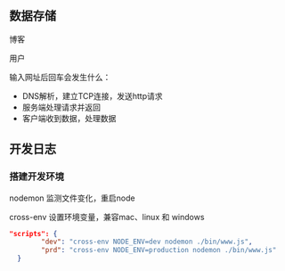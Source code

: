 ## 数据存储

博客

用户

输入网址后回车会发生什么：

- DNS解析，建立TCP连接，发送http请求
- 服务端处理请求并返回
- 客户端收到数据，处理数据

## 开发日志

### 搭建开发环境

nodemon 监测文件变化，重启node

cross-env 设置环境变量，兼容mac、linux 和 windows

```json
"scripts": {
		"dev": "cross-env NODE_ENV=dev nodemon ./bin/www.js",
		"prd": "cross-env NODE_ENV=production nodemon ./bin/www.js"
  }
```

